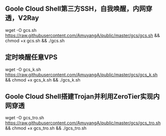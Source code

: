 ## Goole Cloud Shell第三方SSH，自我唤醒，内网穿透，V2Ray
wget -O gcs.sh https://raw.githubusercontent.com/AmuyangA/public/master/gcs/gcs.sh && chmod +x gcs.sh && ./gcs.sh

## 定时唤醒任意VPS
wget -O gcs_k.sh https://raw.githubusercontent.com/AmuyangA/public/master/gcs/gcs_k.sh && chmod +x gcs_k.sh && ./gcs_k.sh

## Goole Cloud Shell搭建Trojan并利用ZeroTier实现内网穿透
wget -O gcs_tro.sh https://raw.githubusercontent.com/AmuyangA/public/master/gcs/gcs_tro.sh && chmod +x gcs_tro.sh && ./gcs_tro.sh
